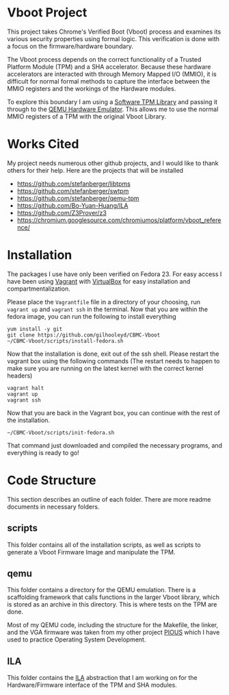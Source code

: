 # Vboot Project

This project takes Chrome's Verified Boot (Vboot) process and examines its various 
security properties using formal logic.
This verification is done with a focus on the firmware/hardware boundary.

The Vboot process depends on the correct functionality of a Trusted Platform 
Module (TPM) and a SHA accelerator. Because these hardware accelerators are 
interacted with through Memory Mapped I/O (MMIO), it is difficult for normal
formal methods to capture the interface between the MMIO registers and the 
workings of the Hardware modules.

To explore this boundary I am using a [Software TPM Library](https://github.com/stefanberger/swtpm)
and passing it through to the [QEMU Hardware Emulator](http://www.qemu-project.org/).
This allows me to use the normal MMIO registers of a TPM with the original Vboot Library.

# Works Cited

My project needs numerous other github projects, and I would like to thank others
for their help. Here are the projects that will be installed 

* https://github.com/stefanberger/libtpms
* https://github.com/stefanberger/swtpm
* https://github.com/stefanberger/qemu-tpm
* https://github.com/Bo-Yuan-Huang/ILA 
* https://github.com/Z3Prover/z3
* https://chromium.googlesource.com/chromiumos/platform/vboot_reference/  

# Installation

The packages I use have only been verified on Fedora 23. For easy access I 
have been using [Vagrant](https://www.vagrantup.com/) with [VirtualBox](https://www.virtualbox.org/wiki/VirtualBox) for easy installation and compartmentalization.

Please place the `Vagrantfile` file in a directory of your choosing, run
`vagrant up` and `vagrant ssh` in the terminal.
Now that you are within the fedora image, you can run the following to install
everything

    yum install -y git
    git clone https://github.com/gilhooleyd/CBMC-Vboot
    ~/CBMC-Vboot/scripts/install-fedora.sh

Now that the installation is done, exit out of the ssh shell.
Please restart the vagrant box using the following commands
(The restart needs to happen to make sure you are running on the latest 
kernel with the correct kernel headers)

    vagrant halt
    vagrant up
    vagrant ssh

Now that you are back in the Vagrant box, you can continue with 
the rest of the installation.

    ~/CBMC-Vboot/scripts/init-fedora.sh

That command just downloaded and compiled the necessary programs, and 
everything is ready to go!

# Code Structure

This section describes an outline of each folder. 
There are more readme documents in necessary folders.

## scripts

This folder contains all of the installation scripts, as well as scripts
to generate a Vboot Firmware Image and manipulate the TPM.

## qemu

This folder contains a directory for the QEMU emulation.
There is a scaffolding framework that calls functions in the larger
Vboot library, which is stored as an archive in this directory.
This is where tests on the TPM are done.

Most of my QEMU code, including the structure for the Makefile, the linker,
and the VGA firmware was taken from my other project 
[PIOUS](https://github.com/gilhooleyd/PIOUS) which I have used to practice
Operating System Development.

## ILA

This folder contains the [ILA](https://github.com/Bo-Yuan-Huang/ILA) abstraction that I am working on for the 
Hardware/Firmware interface of the TPM and SHA modules.
